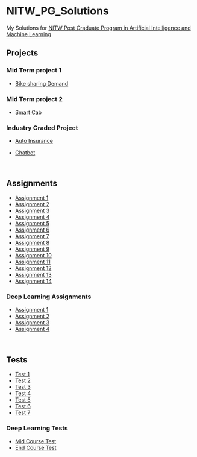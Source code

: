 # NITW_PG_Solutions
My Solutions for [NITW Post Graduate Program in Artificial Intelligence and Machine Learning](https://www.edureka.co/post-graduate/machine-learning-and-ai)


<a id="1"></a>

## Projects

### Mid Term project 1

- [Bike sharing Demand](https://github.com/THEFASHIONGEEK/NITW_PG_Soltions/tree/master/Mid-Program%20Project%201/BIKE-SHARING-DEMAND)


### Mid Term project 2

- [Smart Cab](https://github.com/THEFASHIONGEEK/NITW_PG_Soltions/tree/master/Mid%20term%20project%202/Smart%20cab)


### Industry Graded Project

- [Auto Insurance](https://github.com/THEFASHIONGEEK/NITW_PG_Soltions/tree/master/Industry%20graded%20project/Auto_Insurance)

- [Chatbot](https://github.com/THEFASHIONGEEK/NITW_PG_Soltions/tree/master/Industry%20graded%20project/Chatbot)

<br />


<a id="2"></a>
## Assignments
- [Assignment 1](https://github.com/THEFASHIONGEEK/NITW_PG_Soltions/tree/master/Assignments/assignment1)
- [Assignment 2](https://github.com/THEFASHIONGEEK/NITW_PG_Soltions/tree/master/Assignments/Assignment2)
- [Assignment 3](https://github.com/THEFASHIONGEEK/NITW_PG_Soltions/tree/master/Assignments/Assignment3)
- [Assignment 4](https://github.com/THEFASHIONGEEK/NITW_PG_Soltions/tree/master/Assignments/Assignment4)
- [Assignment 5](https://github.com/THEFASHIONGEEK/NITW_PG_Soltions/tree/master/Assignments/Assignment5)
- [Assignment 6](https://github.com/THEFASHIONGEEK/NITW_PG_Soltions/tree/master/Assignments/Assignment6)
- [Assignment 7](https://github.com/THEFASHIONGEEK/NITW_PG_Soltions/tree/master/Assignments/Assignment7)
- [Assignment 8](https://github.com/THEFASHIONGEEK/NITW_PG_Soltions/tree/master/Assignments/Assignment8)
- [Assignment 9](https://github.com/THEFASHIONGEEK/NITW_PG_Soltions/tree/master/Assignments/Assignment9)
- [Assignment 10](https://github.com/THEFASHIONGEEK/NITW_PG_Soltions/tree/master/Assignments/Assignment10)
- [Assignment 11](https://github.com/THEFASHIONGEEK/NITW_PG_Soltions/tree/master/Assignments/Assignment11)
- [Assignment 12](https://github.com/THEFASHIONGEEK/NITW_PG_Soltions/tree/master/Assignments/Assignment12)
- [Assignment 13](https://github.com/THEFASHIONGEEK/NITW_PG_Soltions/tree/master/Assignments/Assignment13)
- [Assignment 14](https://github.com/THEFASHIONGEEK/NITW_PG_Soltions/tree/master/Assignments/Assignment14)


### Deep Learning Assignments

- [Assignment 1](https://github.com/THEFASHIONGEEK/NITW_PG_Soltions/tree/master/Assignments/Deep_learning/Assignment1)
- [Assignment 2](https://github.com/THEFASHIONGEEK/NITW_PG_Soltions/tree/master/Assignments/Deep_learning/Assignment2)
- [Assignment 3](https://github.com/THEFASHIONGEEK/NITW_PG_Soltions/tree/master/Assignments/Deep_learning/Assignment3)
- [Assignment 4](https://github.com/THEFASHIONGEEK/NITW_PG_Soltions/tree/master/Assignments/Deep_learning/Assignment4)

<br />

<a id="3"></a>
## Tests
- [Test 1]()
- [Test 2]()
- [Test 3]()
- [Test 4]()
- [Test 5](https://github.com/THEFASHIONGEEK/NITW_PG_Soltions/tree/master/Tests/Test5/q1)
- [Test 6](https://github.com/THEFASHIONGEEK/NITW_PG_Soltions/tree/master/Tests/test6)
- [Test 7](https://github.com/THEFASHIONGEEK/NITW_PG_Soltions/tree/master/Tests/test7)

### Deep Learning Tests
- [Mid Course Test](https://github.com/THEFASHIONGEEK/NITW_PG_Soltions/tree/master/Tests/Deep_learning/midcourse_test)
- [End Course Test](https://github.com/THEFASHIONGEEK/NITW_PG_Soltions/tree/master/Tests/Deep_learning/Endcourse_test)

